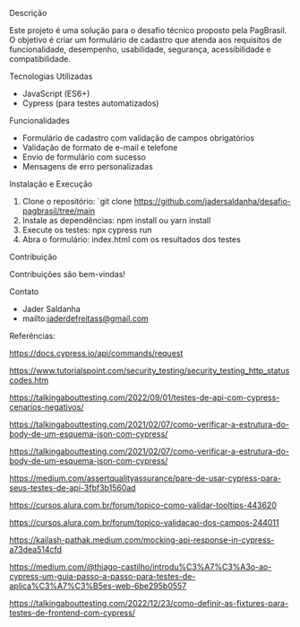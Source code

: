 Descrição

Este projeto é uma solução para o desafio técnico proposto pela PagBrasil. O objetivo é criar um formulário de cadastro que atenda aos requisitos de funcionalidade, desempenho, usabilidade, segurança, acessibilidade e compatibilidade.

Tecnologias Utilizadas
- JavaScript (ES6+)
- Cypress (para testes automatizados)

Funcionalidades

- Formulário de cadastro com validação de campos obrigatórios
- Validação de formato de e-mail e telefone
- Envio de formulário com sucesso
- Mensagens de erro personalizadas

Instalação e Execução

1. Clone o repositório: `git clone https://github.com/jadersaldanha/desafio-pagbrasil/tree/main
2. Instale as dependências: npm install ou yarn install
3. Execute os testes: npx cypress run
4. Abra o formulário: index.html com os resultados dos testes

Contribuição

Contribuições são bem-vindas!


Contato

- Jader Saldanha
- mailto:jaderdefreitass@gmail.com


Referências:

https://docs.cypress.io/api/commands/request

https://www.tutorialspoint.com/security_testing/security_testing_http_statuscodes.htm

https://talkingabouttesting.com/2022/09/01/testes-de-api-com-cypress-cenarios-negativos/

https://talkingabouttesting.com/2021/02/07/como-verificar-a-estrutura-do-body-de-um-esquema-json-com-cypress/

https://talkingabouttesting.com/2021/02/07/como-verificar-a-estrutura-do-body-de-um-esquema-json-com-cypress/

https://medium.com/assertqualityassurance/pare-de-usar-cypress-para-seus-testes-de-api-3fbf3b1560ad

https://cursos.alura.com.br/forum/topico-como-validar-tooltips-443620

https://cursos.alura.com.br/forum/topico-validacao-dos-campos-244011

https://kailash-pathak.medium.com/mocking-api-response-in-cypress-a73dea514cfd

https://medium.com/@thiago-castilho/introdu%C3%A7%C3%A3o-ao-cypress-um-guia-passo-a-passo-para-testes-de-aplica%C3%A7%C3%B5es-web-6be295b0557

https://talkingabouttesting.com/2022/12/23/como-definir-as-fixtures-para-testes-de-frontend-com-cypress/